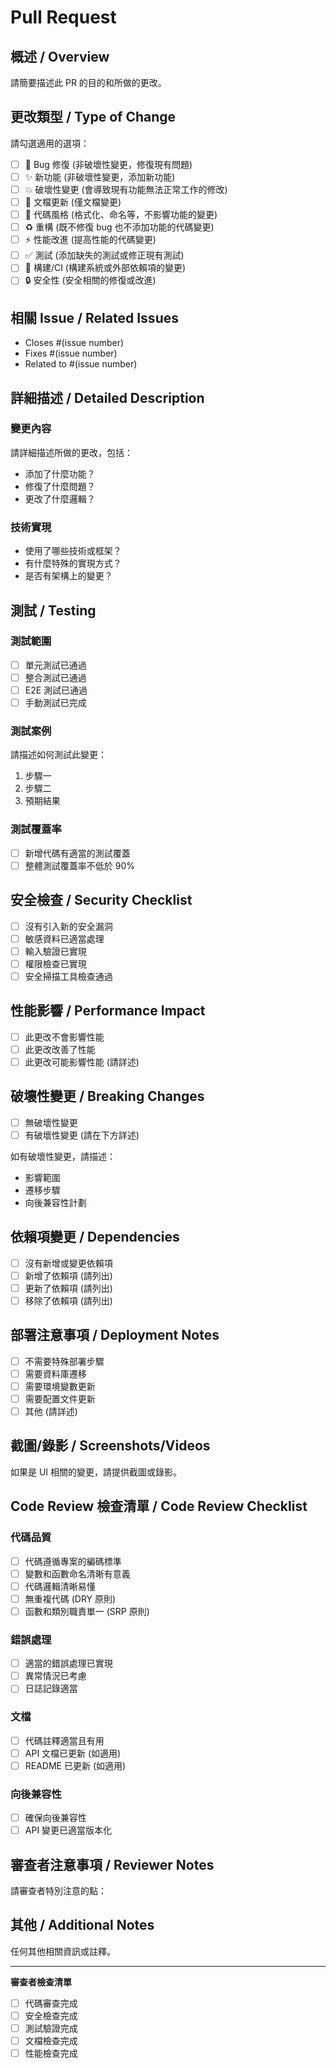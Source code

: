 # Pull Request

## 概述 / Overview
請簡要描述此 PR 的目的和所做的更改。

## 更改類型 / Type of Change
請勾選適用的選項：

- [ ] 🐛 Bug 修復 (非破壞性變更，修復現有問題)
- [ ] ✨ 新功能 (非破壞性變更，添加新功能)
- [ ] 💥 破壞性變更 (會導致現有功能無法正常工作的修改)
- [ ] 📝 文檔更新 (僅文檔變更)
- [ ] 🎨 代碼風格 (格式化、命名等，不影響功能的變更)
- [ ] ♻️ 重構 (既不修復 bug 也不添加功能的代碼變更)
- [ ] ⚡ 性能改進 (提高性能的代碼變更)
- [ ] ✅ 測試 (添加缺失的測試或修正現有測試)
- [ ] 🔧 構建/CI (構建系統或外部依賴項的變更)
- [ ] 🔒 安全性 (安全相關的修復或改進)

## 相關 Issue / Related Issues
- Closes #(issue number)
- Fixes #(issue number)
- Related to #(issue number)

## 詳細描述 / Detailed Description
### 變更內容
請詳細描述所做的更改，包括：
- 添加了什麼功能？
- 修復了什麼問題？
- 更改了什麼邏輯？

### 技術實現
- 使用了哪些技術或框架？
- 有什麼特殊的實現方式？
- 是否有架構上的變更？

## 測試 / Testing
### 測試範圍
- [ ] 單元測試已通過
- [ ] 整合測試已通過
- [ ] E2E 測試已通過
- [ ] 手動測試已完成

### 測試案例
請描述如何測試此變更：
1. 步驟一
2. 步驟二
3. 預期結果

### 測試覆蓋率
- [ ] 新增代碼有適當的測試覆蓋
- [ ] 整體測試覆蓋率不低於 90%

## 安全檢查 / Security Checklist
- [ ] 沒有引入新的安全漏洞
- [ ] 敏感資料已適當處理
- [ ] 輸入驗證已實現
- [ ] 權限檢查已實現
- [ ] 安全掃描工具檢查通過

## 性能影響 / Performance Impact
- [ ] 此更改不會影響性能
- [ ] 此更改改善了性能
- [ ] 此更改可能影響性能 (請詳述)

## 破壞性變更 / Breaking Changes
- [ ] 無破壞性變更
- [ ] 有破壞性變更 (請在下方詳述)

如有破壞性變更，請描述：
- 影響範圍
- 遷移步驟
- 向後兼容性計劃

## 依賴項變更 / Dependencies
- [ ] 沒有新增或變更依賴項
- [ ] 新增了依賴項 (請列出)
- [ ] 更新了依賴項 (請列出)
- [ ] 移除了依賴項 (請列出)

## 部署注意事項 / Deployment Notes
- [ ] 不需要特殊部署步驟
- [ ] 需要資料庫遷移
- [ ] 需要環境變數更新
- [ ] 需要配置文件更新
- [ ] 其他 (請詳述)

## 截圖/錄影 / Screenshots/Videos
如果是 UI 相關的變更，請提供截圖或錄影。

## Code Review 檢查清單 / Code Review Checklist

### 代碼品質
- [ ] 代碼遵循專案的編碼標準
- [ ] 變數和函數命名清晰有意義
- [ ] 代碼邏輯清晰易懂
- [ ] 無重複代碼 (DRY 原則)
- [ ] 函數和類別職責單一 (SRP 原則)

### 錯誤處理
- [ ] 適當的錯誤處理已實現
- [ ] 異常情況已考慮
- [ ] 日誌記錄適當

### 文檔
- [ ] 代碼註釋適當且有用
- [ ] API 文檔已更新 (如適用)
- [ ] README 已更新 (如適用)

### 向後兼容性
- [ ] 確保向後兼容性
- [ ] API 變更已適當版本化

## 審查者注意事項 / Reviewer Notes
請審查者特別注意的點：

## 其他 / Additional Notes
任何其他相關資訊或註釋。

---
**審查者檢查清單**
- [ ] 代碼審查完成
- [ ] 安全檢查完成
- [ ] 測試驗證完成
- [ ] 文檔檢查完成
- [ ] 性能檢查完成